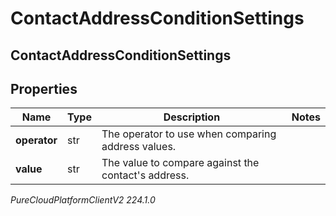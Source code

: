 # ContactAddressConditionSettings

## ContactAddressConditionSettings

## Properties

|Name | Type | Description | Notes|
|------------ | ------------- | ------------- | -------------|
| **operator** | str | The operator to use when comparing address values. | |
| **value** | str | The value to compare against the contact&#39;s address. | |



_PureCloudPlatformClientV2 224.1.0_
